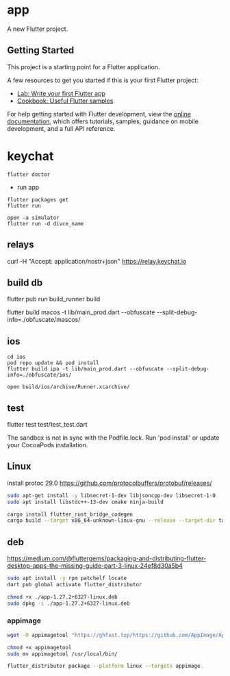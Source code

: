 # app

A new Flutter project.

## Getting Started

This project is a starting point for a Flutter application.

A few resources to get you started if this is your first Flutter project:

- [Lab: Write your first Flutter app](https://docs.flutter.dev/get-started/codelab)
- [Cookbook: Useful Flutter samples](https://docs.flutter.dev/cookbook)

For help getting started with Flutter development, view the
[online documentation](https://docs.flutter.dev/), which offers tutorials,
samples, guidance on mobile development, and a full API reference.

# keychat

```
flutter doctor
```

- run app

```
flutter packages get
flutter run

open -a simulator
flutter run -d divce_name

```

## relays

curl -H "Accept: application/nostr+json" https://relay.keychat.io

## build db

flutter pub run build_runner build

flutter build macos -t lib/main_prod.dart --obfuscate --split-debug-info=./obfuscate/mascos/

## ios

```
cd ios
pod repo update && pod install
flutter build ipa -t lib/main_prod.dart --obfuscate --split-debug-info=./obfuscate/ios/

open build/ios/archive/Runner.xcarchive/
```

## test

flutter test test/test_test.dart

The sandbox is not in sync with the Podfile.lock. Run 'pod install' or update your CocoaPods installation.


## Linux

install protoc 29.0
https://github.com/protocolbuffers/protobuf/releases/

```sh
sudo apt-get install -y libsecret-1-dev libjsoncpp-dev libsecret-1-0
sudo apt install libstdc++-13-dev cmake ninja-build

cargo install flutter_rust_bridge_codegen
cargo build --target x86_64-unknown-linux-gnu --release --target-dir target
```

## deb

https://medium.com/@fluttergems/packaging-and-distributing-flutter-desktop-apps-the-missing-guide-part-3-linux-24ef8d30a5b4

```sh
sudo apt install -y rpm patchelf locate
dart pub global activate flutter_distributor

chmod +x ./app-1.27.2+6327-linux.deb
sudo dpkg -i ./app-1.27.2+6327-linux.deb
```

### appimage

```sh
wget -O appimagetool "https://ghfast.top/https://github.com/AppImage/AppImageKit/releases/download/continuous/appimagetool-x86_64.AppImage"

chmod +x appimagetool 
sudo mv appimagetool /usr/local/bin/

flutter_distributor package --platform linux --targets appimage

```